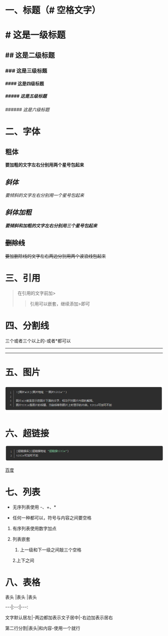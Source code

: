 # 一、标题（# 空格文字）
# # 这是一级标题
## ## 这是二级标题
### ### 这是三级标题
#### #### 这是四级标题
##### ##### 这是五级标题
###### ###### 这是六级标题

# 二、字体
## **粗体**
**要加粗的文字左右分别用两个星号包起来**
## *斜体*
*要倾斜的文字左右分别用一个星号包起来*
## ***斜体加粗***
***要倾斜和加粗的文字左右分别用三个星号包起来***
## ~~删除线~~
~~要加删除线的文字左右两边分别用两个波浪线包起来~~

# 三、引用
>在引用的文字前加>
>>引用可以嵌套，继续添加>即可

# 四、分割线
三个或者三个以上的-或者*都可以
***
-----
# 五、图片
![添加图片语法](/picture.png "添加图片的语法" )

# 六、超链接
![超链接语法](/p1.png)

[百度](http://baidu.com)

# 七、列表
- 无序列表使用 -、+、*
+ 任何一种都可以，符号与内容之间要空格
1. 有序列表使用数字加点
2. 列表嵌套


    1. 上一级和下一级之间敲三个空格

    2.上下之间
 # 八、表格
表头 |表头 |表头

---|:--:|---:
 
 文字默认居左|-两边都加表示文子居中|-右边加表示居右
 
 第二行分割|表头|和内容-使用一个就行



